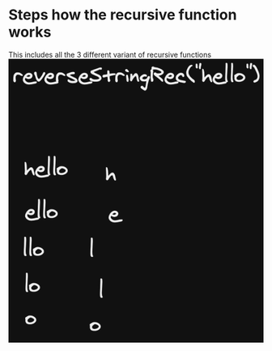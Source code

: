 # Steps how the recursive function works

This includes all the 3 different variant of recursive functions
![recursive-string](./rec.png)
